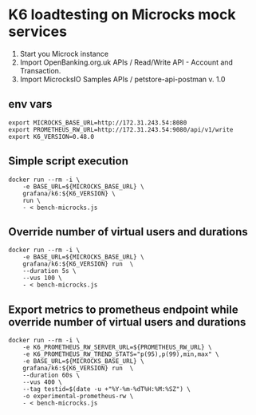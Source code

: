 # K6 loadtesting on Microcks mock services

1. Start you Microck instance 
2. Import OpenBanking.org.uk APIs / Read/Write API - Account and Transaction.
3. Import MicrocksIO Samples APIs / petstore-api-postman v. 1.0

## env vars
```
export MICROCKS_BASE_URL=http://172.31.243.54:8080
export PROMETHEUS_RW_URL=http://172.31.243.54:9080/api/v1/write
export K6_VERSION=0.48.0
```

## Simple script execution
```
docker run --rm -i \
    -e BASE_URL=${MICROCKS_BASE_URL} \
    grafana/k6:${K6_VERSION} \
    run \
    - < bench-microcks.js
```

## Override number of virtual users and durations

```
docker run --rm -i \
    -e BASE_URL=${MICROCKS_BASE_URL} \
    grafana/k6:${K6_VERSION} run  \
    --duration 5s \
    --vus 100 \
    - < bench-microcks.js
```

## Export metrics to prometheus endpoint while override number of virtual users and durations

```
docker run --rm -i \
    -e K6_PROMETHEUS_RW_SERVER_URL=${PROMETHEUS_RW_URL} \
    -e K6_PROMETHEUS_RW_TREND_STATS="p(95),p(99),min,max" \
    -e BASE_URL=${MICROCKS_BASE_URL} \
    grafana/k6:${K6_VERSION} run  \
    --duration 60s \
    --vus 400 \
    --tag testid=$(date -u +"%Y-%m-%dT%H:%M:%SZ") \
    -o experimental-prometheus-rw \
    - < bench-microcks.js
```
